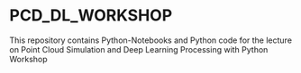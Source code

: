 # PCD_DL_WORKSHOP
This repository contains Python-Notebooks and Python code for the lecture on Point Cloud Simulation and Deep Learning Processing with Python Workshop

